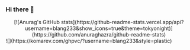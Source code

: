 ### Hi there 👋

<div align="center">
  [![Anurag's GitHub stats](https://github-readme-stats.vercel.app/api?username=blang233&show_icons=true&theme=tokyonight)](https://github.com/anuraghazra/github-readme-stats)
</div>
![](https://komarev.com/ghpvc/?username=blang233&style=plastic)
